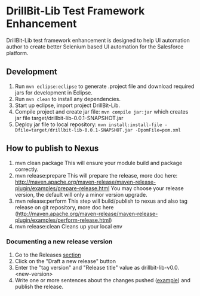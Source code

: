 # DrillBit-Lib Test Framework Enhancement
DrillBit-Lib test framework enhancement is designed to help UI automation author to create better Selenium 
based UI automation for the Salesforce platform.

## Development
1. Run `mvn eclipse:eclipse` to generate .project file and download required jars for development in Eclipse.
2. Run `mvn clean` to install any dependencies.
3. Start up eclipse, import project DrillBit-Lib.
4. Compile project and create jar file:
`mvn compile jar:jar` which creates jar file target/drillbit-lib-0.0.1-SNAPSHOT.jar
5. Deploy jar file to local repository:
`mvn install:install-file -Dfile=target/drillbit-lib-0.0.1-SNAPSHOT.jar -DpomFile=pom.xml`

## How to publish to Nexus
1. mvn clean package
    This will ensure your module build and package correctly.
2. mvn release:prepare
    This will prepare the release, more doc here:
    http://maven.apache.org/maven-release/maven-release-plugin/examples/prepare-release.html
    You may choose your release version, the default will only a minor version upgrade.
3. mvn release:perform
    This step will build/publish to nexus and also tag release on git repository, more doc here
    (http://maven.apache.org/maven-release/maven-release-plugin/examples/perform-release.html)
4. mvn release:clean
    Cleans up your local env
    
### Documenting a new release version
1. Go to the Releases [section](https://git.soma.salesforce.com/cqe/DrillBit-Lib/releases)
2. Click on the "Draft a new release" button
3. Enter the "tag version" and "Release title" value as drillbit-lib-v0.0.\<new-version\>
4. Write one or more sentences about the changes pushed ([example](https://git.soma.salesforce.com/cqe/DrillBit-Lib/releases/tag/drillbit-lib-v0.0.1)) and publish the release.
